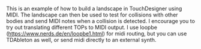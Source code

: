 This is an example of how to build a landscape in TouchDesigner using MIDI. The landscape can then be used to test for collisions with other bodies and send MIDI notes when a collision is detected. I encourage you to try out translating different TOPs to MIDI output. I use loopbe (https://www.nerds.de/en/loopbe1.html) for midi routing, but you can use TDAbleton as well, or send midi directly to an external synth.
